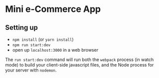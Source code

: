 # Mini e-Commerce App

## Setting up

* `npm install` (or `yarn install`)
* `npm run start:dev`
* open up `localhost:3000` in a web browser

The `run start:dev` command will run both the `webpack` process (in watch mode) to build your client-side javascript files, and the Node process for your server with `nodemon`.
